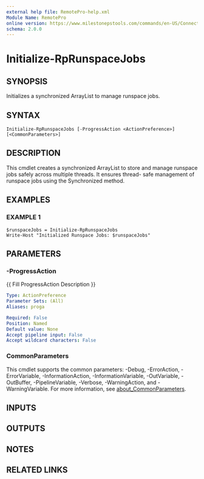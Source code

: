 ```yaml
---
external help file: RemotePro-help.xml
Module Name: RemotePro
online version: https://www.milestonepstools.com/commands/en-US/Connect-Vms/#description
schema: 2.0.0
---
```


# Initialize-RpRunspaceJobs

## SYNOPSIS
Initializes a synchronized ArrayList to manage runspace jobs.

## SYNTAX

```
Initialize-RpRunspaceJobs [-ProgressAction <ActionPreference>] [<CommonParameters>]
```

## DESCRIPTION
This cmdlet creates a synchronized ArrayList to store and manage
runspace jobs safely across multiple threads.
It ensures thread-
safe management of runspace jobs using the Synchronized method.

## EXAMPLES

### EXAMPLE 1
```
$runspaceJobs = Initialize-RpRunspaceJobs
Write-Host "Initialized Runspace Jobs: $runspaceJobs"
```

## PARAMETERS

### -ProgressAction
{{ Fill ProgressAction Description }}

```yaml
Type: ActionPreference
Parameter Sets: (All)
Aliases: proga

Required: False
Position: Named
Default value: None
Accept pipeline input: False
Accept wildcard characters: False
```

### CommonParameters
This cmdlet supports the common parameters: -Debug, -ErrorAction, -ErrorVariable, -InformationAction, -InformationVariable, -OutVariable, -OutBuffer, -PipelineVariable, -Verbose, -WarningAction, and -WarningVariable. For more information, see [about_CommonParameters](http://go.microsoft.com/fwlink/?LinkID=113216).

## INPUTS

## OUTPUTS

## NOTES

## RELATED LINKS
